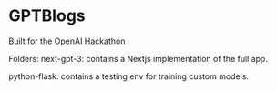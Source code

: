 # GPTBlogs
Built for the OpenAI Hackathon

Folders:
next-gpt-3: contains a Nextjs implementation of the full app.

python-flask: contains a testing env for training custom models.
